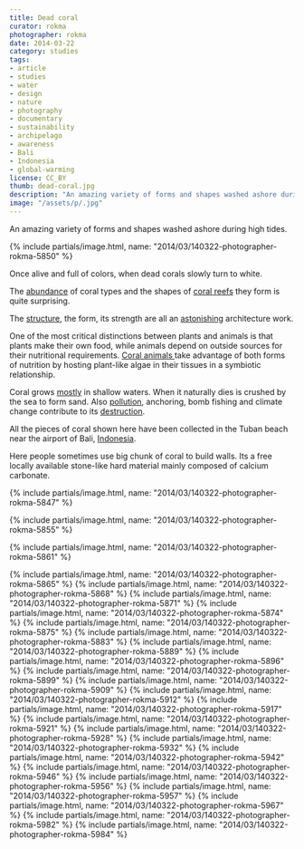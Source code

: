 ```yaml
---
title: Dead coral
curator: rokma
photographer: rokma
date: 2014-03-22
category: studies
tags:
- article
- studies
- water
- design
- nature
- photography
- documentary
- sustainability
- archipelago
- awareness
- Bali
- Indonesia
- global-warming
license: CC_BY
thumb: dead-coral.jpg
description: "An amazing variety of forms and shapes washed ashore during high tides. Once alive and full of colours, when dead corals slowly turn to white."
image: "/assets/p/.jpg"
---
```



An amazing variety of forms and shapes washed ashore during high tides.

{% include partials/image.html, name: "2014/03/140322-photographer-rokma-5850" %}

Once alive and full of colors, when dead corals slowly turn to white.


The <a title="read about the coral triangle" href="http://en.wikipedia.org/wiki/Coral_Triangle"  >abundance</a> of coral types and the shapes of <a title="more infos on coral reef" href="http://en.wikipedia.org/wiki/Coral_reef"  >coral reefs</a> they form is quite surprising.

The <a title="The Structure and Distribution of Cora Reefs" href="http://en.wikipedia.org/wiki/The_Structure_and_Distribution_of_Coral_Reefs"  >structure</a>, the form, its strength are all an <a title="watch a movie about Raja Ampat, Indonesia - Scuba diving in paradise" href="http://youtu.be/dMldSFwXTfU"  >astonishing</a> architecture work.

One of the most critical distinctions between plants and animals is that plants make their own food, while animals depend on outside sources for their nutritional requirements. <a title="watch a movie about Coral Reef Adventure" href="http://youtu.be/jQj5pg0x2VU"  >Coral animals </a>take advantage of both forms of nutrition by hosting plant-like algae in their tissues in a symbiotic relationship.

Coral grows <a title="read more on Deep water corals" href="http://en.wikipedia.org/wiki/Deep-water_coral"  >mostly</a> in shallow waters. When it naturally dies is crushed by the sea to form sand. Also <a title="read about coral bleaching" href="http://en.wikipedia.org/wiki/Coral_bleaching"  >pollution</a>, anchoring, bomb fishing and climate change contribute to its <a title="Aquaculture is showing promise as a potentially effective tool for restoring coral reefs" href="http://en.wikipedia.org/wiki/Coral_aquaculture"  >destruction</a>.

All the pieces of coral shown here have been collected in the Tuban beach near the airport of Bali, <a title="read more on Southeast Asian coral reefs" href="http://en.wikipedia.org/wiki/Southeast_Asian_coral_reefs"  >Indonesia</a>.

Here people sometimes use big chunk of coral to build walls. Its a free locally available stone-like hard material mainly composed of calcium carbonate.

{% include partials/image.html, name: "2014/03/140322-photographer-rokma-5847" %}

{% include partials/image.html, name: "2014/03/140322-photographer-rokma-5855" %}

{% include partials/image.html, name: "2014/03/140322-photographer-rokma-5861" %}

{% include partials/image.html, name: "2014/03/140322-photographer-rokma-5865" %}
{% include partials/image.html, name: "2014/03/140322-photographer-rokma-5868" %}
{% include partials/image.html, name: "2014/03/140322-photographer-rokma-5871" %}
{% include partials/image.html, name: "2014/03/140322-photographer-rokma-5874" %}
{% include partials/image.html, name: "2014/03/140322-photographer-rokma-5875" %}
{% include partials/image.html, name: "2014/03/140322-photographer-rokma-5883" %}
{% include partials/image.html, name: "2014/03/140322-photographer-rokma-5889" %}
{% include partials/image.html, name: "2014/03/140322-photographer-rokma-5896" %}
{% include partials/image.html, name: "2014/03/140322-photographer-rokma-5899" %}
{% include partials/image.html, name: "2014/03/140322-photographer-rokma-5909" %}
{% include partials/image.html, name: "2014/03/140322-photographer-rokma-5912" %}
{% include partials/image.html, name: "2014/03/140322-photographer-rokma-5917" %}
{% include partials/image.html, name: "2014/03/140322-photographer-rokma-5921" %}
{% include partials/image.html, name: "2014/03/140322-photographer-rokma-5928" %}
{% include partials/image.html, name: "2014/03/140322-photographer-rokma-5932" %}
{% include partials/image.html, name: "2014/03/140322-photographer-rokma-5942" %}
{% include partials/image.html, name: "2014/03/140322-photographer-rokma-5946" %}
{% include partials/image.html, name: "2014/03/140322-photographer-rokma-5956" %}
{% include partials/image.html, name: "2014/03/140322-photographer-rokma-5957" %}
{% include partials/image.html, name: "2014/03/140322-photographer-rokma-5967" %}
{% include partials/image.html, name: "2014/03/140322-photographer-rokma-5982" %}
{% include partials/image.html, name: "2014/03/140322-photographer-rokma-5984" %}
